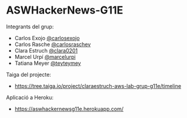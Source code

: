 # ASWHackerNews-G11E

Integrants del grup:

- Carlos Exojo [@carlosexojo](https://github.com/carlosexojo)
- Carlos Rasche [@carlosraschev](https://github.com/carlosraschev)
- Clara Estruch [@clara0201](https://github.com/clara0201)
- Marcel Urpí [@marcelurpi](https://github.com/marcelurpi)
- Tatiana Meyer [@teyteymey](https://github.com/teyteymey)
 
 
Taiga del projecte:
- https://tree.taiga.io/project/claraestruch-aws-lab-grup-g11e/timeline


Aplicació a Heroku:
- https://aswhackernewsg11e.herokuapp.com/
